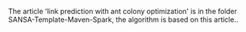 The article 'link prediction with ant colony optimization' is in the folder SANSA-Template-Maven-Spark,
the algorithm is based on this article..

